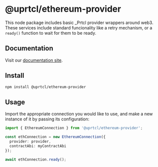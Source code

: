 # @uprtcl/ethereum-provider

This node package includes basic _Prtcl provider wrappers around web3. These services include standard funcionality like a retry mechanism, or a `ready()` function to wait for them to be ready.

## Documentation

Visit our [documentation site](https://uprtcl.github.io/js-uprtcl).

## Install

```bash
npm install @uprtcl/ethereum-provider
```

## Usage

Import the appropriate connection you would like to use, and make a new instance of it by passing its configuration:

```ts
import { EthereumConnection } from '@uprtcl/ethereum-provider';

const ethConnection = new EthereumConnection({
  provider: provider,
  contractAbi: myContractAbi
});

await ethConnection.ready();
```
